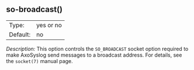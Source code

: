 ---
---
<!-- DISCLAIMER: This file is based on the syslog-ng Open Source Edition documentation https://github.com/balabit/syslog-ng-ose-guides/commit/2f4a52ee61d1ea9ad27cb4f3168b95408fddfdf2 and is used under the terms of The syslog-ng Open Source Edition Documentation License. The file has been modified by Axoflow. -->

## so-broadcast()

|          |           |
| -------- | --------- |
| Type:    | yes or no |
| Default: | no        |

*Description:* This option controls the `SO_BROADCAST` socket option required to make AxoSyslog send messages to a broadcast address. For details, see the `socket(7)` manual page.

